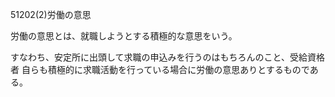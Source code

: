 51202(2)労働の意思

労働の意思とは、就職しようとする積極的な意思をいう。

すなわち、安定所に出頭して求職の申込みを行うのはもちろんのこと、受給資格者 自らも積極的に求職活動を行っている場合に労働の意思ありとするものである。
